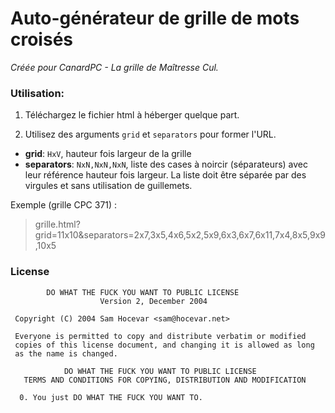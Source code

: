 # Auto-générateur de grille de mots croisés

_Créée pour CanardPC - La grille de Maîtresse Cul._

### Utilisation:

1. Téléchargez le fichier html à héberger quelque part.

2. Utilisez des arguments `grid` et `separators` pour former l'URL.
 - **grid**: `HxV`, hauteur fois largeur de la grille
 - **separators**: `NxN,NxN,NxN`, liste des cases à noircir (séparateurs) avec leur référence hauteur fois largeur. La liste doit être séparée par des virgules et sans utilisation de guillemets.

Exemple (grille CPC 371) : 
> grille.html?grid=11x10&separators=2x7,3x5,4x6,5x2,5x9,6x3,6x7,6x11,7x4,8x5,9x9,10x5

### License
```
        DO WHAT THE FUCK YOU WANT TO PUBLIC LICENSE 
                    Version 2, December 2004 

 Copyright (C) 2004 Sam Hocevar <sam@hocevar.net> 

 Everyone is permitted to copy and distribute verbatim or modified 
 copies of this license document, and changing it is allowed as long 
 as the name is changed. 

            DO WHAT THE FUCK YOU WANT TO PUBLIC LICENSE 
   TERMS AND CONDITIONS FOR COPYING, DISTRIBUTION AND MODIFICATION 

  0. You just DO WHAT THE FUCK YOU WANT TO.
  ```